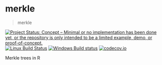 # merkle

> merkle

[![Project Status: Concept – Minimal or no implementation has been done yet, or the repository is only intended to be a limited example, demo, or proof-of-concept.](http://www.repostatus.org/badges/latest/concept.svg)](http://www.repostatus.org/#concept)
[![Linux Build Status](https://travis-ci.org/datavisor/merkle.svg?branch=master)](https://travis-ci.org/datavisor/merkle)
[![Windows Build status](https://ci.appveyor.com/api/projects/status/github/datavisor/merkle?svg=true)](https://ci.appveyor.com/project/datavisor/merkle)
[![codecov.io](https://codecov.io/github/datavisor/merkle/coverage.svg?branch=master)](https://codecov.io/github/datavisor/merkle?branch=master)



Merkle trees in R
